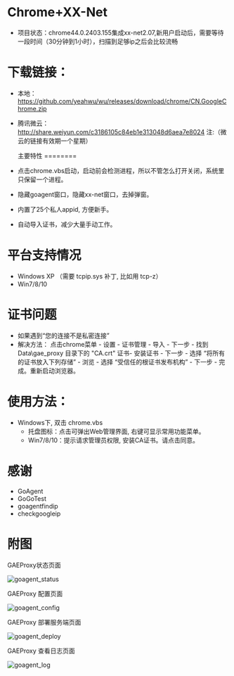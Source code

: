 
Chrome+XX-Net
========
* 项目状态：chrome44.0.2403.155集成xx-net2.07,新用户启动后，需要等待一段时间（30分钟到1小时），扫描到足够ip之后会比较流畅   


下载链接：
==========
* 本地：https://github.com/yeahwu/wu/releases/download/chrome/CN.GoogleChrome.zip

* 腾讯微云：http://share.weiyun.com/c3186105c84eb1e313048d6aea7e8024
注:（微云的链接有效期一个星期）
   
  
  主要特性
========
* 点击chrome.vbs启动，启动前会检测进程，所以不管怎么打开关闭，系统里只保留一个进程。
* 隐藏goagent窗口，隐藏xx-net窗口，去掉弹窗。
* 内置了25个私人appid, 方便新手。
* 自动导入证书，减少大量手动工作。


平台支持情况
================
* Windows XP （需要 tcpip.sys 补丁, 比如用 tcp-z）
* Win7/8/10


证书问题
=========
* 如果遇到“您的连接不是私密连接”
* 解决方法：
点击chrome菜单 - 设置 - 证书管理 - 导入 - 下一步 - 找到Data\gae_proxy 目录下的 "CA.crt" 证书- 安装证书 - 下一步 - 选择 “将所有的证书放入下列存储” - 浏览 - 选择 “受信任的根证书发布机构” - 下一步 - 完成。重新启动浏览器。


使用方法：
========
* Windows下, 双击 chrome.vbs
  - 托盘图标：点击可弹出Web管理界面, 右键可显示常用功能菜单。
  - Win7/8/10：提示请求管理员权限, 安装CA证书。请点击同意。

感谢
=========
* GoAgent
* GoGoTest
* goagentfindip
* checkgoogleip



附图
======

GAEProxy状态页面

![goagent_status](https://cloud.githubusercontent.com/assets/10395528/5849287/f71c62fc-a1b9-11e4-9ae0-b33fc78ed5fd.png)

GAEProxy 配置页面

![goagent_config](https://cloud.githubusercontent.com/assets/10395528/5849285/f68ac84c-a1b9-11e4-808a-5ec78f2fd3af.png)

GAEProxy 部署服务端页面

![goagent_deploy](https://cloud.githubusercontent.com/assets/10395528/5849286/f6e81dda-a1b9-11e4-94f8-2b9d2492bd39.png)

GAEProxy 查看日志页面

![goagent_log](https://cloud.githubusercontent.com/assets/10395528/5849288/f72138cc-a1b9-11e4-94df-d0b7ab160f0c.png)
